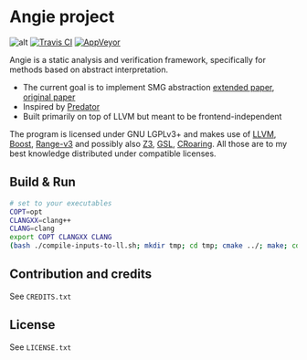 Angie project
=============

![alt](https://cdn.travis-ci.org/images/favicon-076a22660830dc325cc8ed70e7146a59.png)
[![Travis CI](https://travis-ci.org/michkot/ng.svg)](https://travis-ci.org/michkot/ng)
[![AppVeyor](https://ci.appveyor.com/api/projects/status/4edca1b2f3u0bxhb?svg=true)](https://ci.appveyor.com/project/michkot/ng)


Angie is a static analysis and verification framework, specifically for methods based on abstract interpretation.

- The current goal is to implement SMG abstraction
  [extended paper]( http://www.fit.vutbr.cz/research/groups/verifit/tools/predator/FIT-TR-2012-04.pdf ), 
  [original paper]( http://link.springer.com/chapter/10.1007/978-3-642-38856-9_13 )
- Inspired by [Predator](https://github.com/kdudka/predator)
- Built primarily on top of LLVM but meant to be frontend-independent

The program is licensed under GNU LGPLv3+ and makes use of 
[LLVM](http://llvm.org), 
[Boost](http://boost.org), 
[Range-v3](https://github.com/ericniebler/range-v3) 
and possibly also 
[Z3](https://github.com/Z3Prover/z3), 
[GSL](https://github.com/Microsoft/GSL), 
[CRoaring](https://github.com/RoaringBitmap/CRoaring). 
All those are to my best knowledge distributed under compatible licenses.

Build & Run
-----------
```sh
# set to your executables
COPT=opt
CLANGXX=clang++
CLANG=clang
export COPT CLANGXX CLANG
(bash ./compile-inputs-to-ll.sh; mkdir tmp; cd tmp; cmake ../; make; cd .. ; ./tmp/ng)
```

Contribution and credits
-------
See `CREDITS.txt`

License
-------
See `LICENSE.txt`
